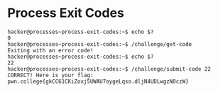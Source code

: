 # Process Exit Codes
    hacker@processes~process-exit-codes:~$ echo $?
    0
    hacker@processes~process-exit-codes:~$ /challenge/get-code
    Exiting with an error code!
    hacker@processes~process-exit-codes:~$ echo $?
    22
    hacker@processes~process-exit-codes:~$ /challenge/submit-code 22
    CORRECT! Here is your flag:
    pwn.college{gkCC61CKiZoxj5UWAU7oygeLqso.dljN4UDLwgzN0czW}